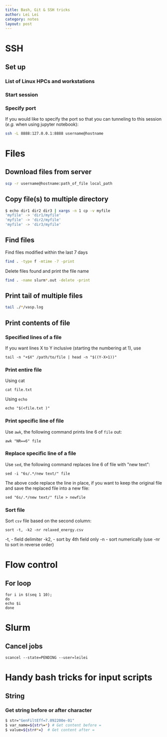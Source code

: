 ```yaml
---
title: Bash, Git & SSH tricks
author: Lei Lei
category: notes
layout: post
---
```


# SSH
## Set up

### List of Linux HPCs and workstations

### Start session

### Specify port
If you would like to specify the port so that you can tunneling to this session (_e.g._ when using jupyter notebook):

~~~ bash
ssh -L 8888:127.0.0.1:8888 username@hostname
~~~

# Files
## Download files from server

~~~ bash
scp -r username@hostname:path_of_file local_path
~~~

## Copy file(s) to multiple directory

```bash
$ echo dir1 dir2 dir3 | xargs -n 1 cp -v myfile
'myfile' -> 'dir1/myfile'
'myfile' -> 'dir2/myfile'
'myfile' -> 'dir3/myfile'
```

## Find files

Find files modified within the last 7 days

``` bash
find . -type f -mtime -7 -print
```

Delete files found and print the file name
~~~bash
find . -name slurm*.out -delete -print
~~~

## Print tail of multiple files

```bash
tail ./*/vasp.log
```

## Print contents of file

### Specified lines of a file

If you want lines X to Y inclusive (starting the numbering at 1), use

```shell
tail -n "+$X" /path/to/file | head -n "$((Y-X+1))"
```

### Print entire file

Using cat

~~~shell
cat file.txt
~~~

Using `echo`

~~~shell
echo "$(<file.txt )"
~~~

### Print specific line of file

Use `awk`, the following command prints line 6 of `file` out:

~~~shell
awk "NR==6" file
~~~

### Replace specific line of a file

Use `sed`, the following command replaces line 6 of file with "new text":

~~~shell
sed -i "6s/.*/new text/" file
~~~

The above code replace the line in place, if you want to keep the original file and save the replaced file into a new file:

~~~shell
sed "6s/.*/new text/" file > newfile
~~~

### Sort file
Sort `csv` file based on the second column:

~~~shell
sort -t, -k2 -nr relaxed_energy.csv
~~~

-t, - field delimiter
-k2, - sort by 4th field only
-n - sort numerically (use -nr to sort in reverse order)

# Flow control

## For loop

~~~shell
for i in $(seq 1 10);
do
echo $i
done
~~~

# Slurm

## Cancel jobs

~~~shell
scancel --state=PENDING --user=leilei
~~~

# Handy bash tricks for input scripts
## String
### Get string before or after character

```bash
$ str="GenFiltEff=7.092200e-01"
$ var_name=${str%=*} # Get content before =
$ value=${str#*=}  # Get content after =
```

